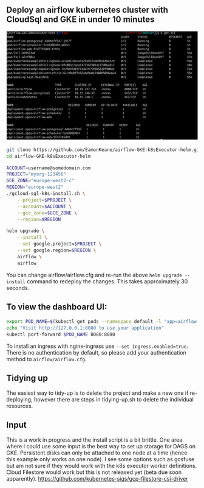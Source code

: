 ## Deploy an airflow kubernetes cluster with CloudSql and GKE in under 10 minutes

![airflow-gke-deployed](images/airflow-gke.png "Airflow GKE Helm")

```bash
git clone https://github.com/EamonKeane/airflow-GKE-k8sExecutor-helm.git
cd airflow-GKE-k8sExecutor-helm
```

```bash
ACCOUNT=username@somedomain.com
PROJECT="myorg-123456"
GCE_ZONE="europe-west2-c"
REGION="europe-west2"
./gcloud-sql-k8s-install.sh \
    --project=$PROJECT \
    --account=$ACCOUNT \
    --gce_zone=$GCE_ZONE \
    --region=$REGION
```

```bash
helm upgrade \
    --install \
    --set google.project=$PROJECT \
    --set google.region=$REGION \
    airflow \
    airflow
```

You can change airflow/airflow.cfg and re-run the above `helm upgrade --install` command to redeploy the changes. This takes approximately 30 seconds.

## To view the dashboard UI:

```bash
export POD_NAME=$(kubectl get pods --namespace default -l "app=airflow,tier=web" -o jsonpath="{.items[0].metadata.name}")
echo "Visit http://127.0.0.1:8080 to use your application"
kubectl port-forward $POD_NAME 8080:8080
```

To install an ingress with nginx-ingress use `--set ingress.enabled=true`. There is no authentication by default, so please add your authentication method to `airflow/airflow.cfg`.

## Tidying up
The easiest way to tidy-up is to delete the project and make a new one if re-deploying, however there are steps in tidying-up.sh to delete the individual resources.

## Input
This is a work in progress and the install script is a bit brittle. One area where I could use some input is the best way to set up storage for DAGS on GKE. Persistent disks can only be attached to one
node at a time (hence this example only works on one node). I see some options such as gcsfuse but am not sure if they would work with the k8s executor worker definitions. Cloud Filestore would work but this is not released yet (beta due soon apparently). https://github.com/kubernetes-sigs/gcp-filestore-csi-driver